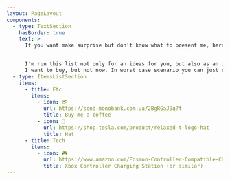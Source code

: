 ```yaml
---
layout: PageLayout
components:
  - type: TextSection
    hasBorder: true
    text: >
      If you want make surprise but don't know what to present me, here are some ideas to help you 😊


      I'm run this list not only for an ideas for you, but also as an ideas for me - for the things which
      I want to buy, but not now. In worst case scenario you can just send me some beer in non-liquid state 💳
  - type: ItemsListSection
    items:
      - title: Etc
        items:
          - icon: 💳
            url: https://send.monobank.com.ua/2BgRGaJ9q?f
            title: Buy me a coffee
          - icon: 🧢
            url: https://shop.tesla.com/product/relaxed-t-logo-hat
            title: Hat
      - title: Tech
        items:
          - icon: 🎮
            url: https://www.amazon.com/Fosmon-Controller-Compatible-Charging-Rechargeable/dp/B01CDCG4KM/?crid=19VQABUSO65EF&sprefix=xbox+charging+stati,aps,107
            title: Xbox Controller Charging Station (or similar)
---
```

